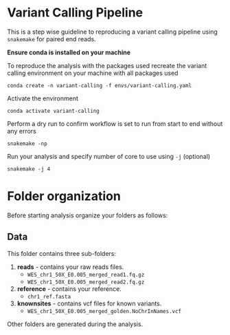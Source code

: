 # Variant Calling Pipeline

This is a step wise guideline to reproducing a variant calling pipeline using `snakemake` for paired end reads.

**Ensure conda is installed on your machine**

To reproduce the analysis with the packages used recreate the variant calling environment on your machine with all packages used
```
conda create -n variant-calling -f envs/variant-calling.yaml
```
    
Activate the environment
```
conda activate variant-calling
```

Perform a dry run to confirm workflow is set to run from start to end without any errors 
```
snakemake -np
```
     
Run your analysis and specify number of core to use using `-j` (optional)
```
snakemake -j 4
```

# Folder organization
Before starting analysis organize your folders as follows:

## Data
This folder contains three sub-folders:
1. **reads** - contains your raw reads files.
     * `WES_chr1_50X_E0.005_merged_read1.fq.gz`
     * `WES_chr1_50X_E0.005_merged_read2.fq.gz`
2. **reference** - contains your reference.
     * `chr1_ref.fasta`
3. **knownsites** - contains vcf files for known variants.
     * `WES_chr1_50X_E0.005_merged_golden.NoChrInNames.vcf`

Other folders are generated during the analysis.
